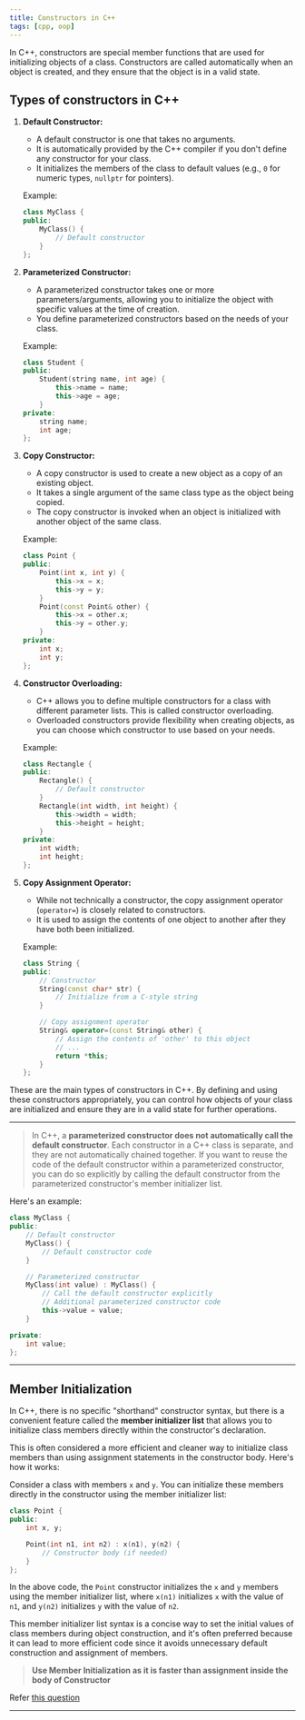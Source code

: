 ```yaml
---
title: Constructors in C++
tags: [cpp, oop]
---
```


In C++, constructors are special member functions that are used for initializing objects of a class. Constructors are called automatically when an object is created, and they ensure that the object is in a valid state.

## Types of constructors in C++

1. **Default Constructor:**

   - A default constructor is one that takes no arguments.
   - It is automatically provided by the C++ compiler if you don't define any constructor for your class.
   - It initializes the members of the class to default values (e.g., `0` for numeric types, `nullptr` for pointers).

   Example:

   ```cpp
   class MyClass {
   public:
       MyClass() {
           // Default constructor
       }
   };
   ```

2. **Parameterized Constructor:**

   - A parameterized constructor takes one or more parameters/arguments, allowing you to initialize the object with specific values at the time of creation.
   - You define parameterized constructors based on the needs of your class.

   Example:

   ```cpp
   class Student {
   public:
       Student(string name, int age) {
           this->name = name;
           this->age = age;
       }
   private:
       string name;
       int age;
   };
   ```

3. **Copy Constructor:**

   - A copy constructor is used to create a new object as a copy of an existing object.
   - It takes a single argument of the same class type as the object being copied.
   - The copy constructor is invoked when an object is initialized with another object of the same class.

   Example:

   ```cpp
   class Point {
   public:
       Point(int x, int y) {
           this->x = x;
           this->y = y;
       }
       Point(const Point& other) {
           this->x = other.x;
           this->y = other.y;
       }
   private:
       int x;
       int y;
   };
   ```

4. **Constructor Overloading:**

   - C++ allows you to define multiple constructors for a class with different parameter lists. This is called constructor overloading.
   - Overloaded constructors provide flexibility when creating objects, as you can choose which constructor to use based on your needs.

   Example:

   ```cpp
   class Rectangle {
   public:
       Rectangle() {
           // Default constructor
       }
       Rectangle(int width, int height) {
           this->width = width;
           this->height = height;
       }
   private:
       int width;
       int height;
   };
   ```

5. **Copy Assignment Operator:**

   - While not technically a constructor, the copy assignment operator (`operator=`) is closely related to constructors.
   - It is used to assign the contents of one object to another after they have both been initialized.

   Example:

   ```cpp
   class String {
   public:
       // Constructor
       String(const char* str) {
           // Initialize from a C-style string
       }

       // Copy assignment operator
       String& operator=(const String& other) {
           // Assign the contents of 'other' to this object
           // ...
           return *this;
       }
   };
   ```

These are the main types of constructors in C++. By defining and using these constructors appropriately, you can control how objects of your class are initialized and ensure they are in a valid state for further operations.

---

> In C++, a **parameterized constructor does not automatically call the default constructor**. Each constructor in a C++ class is separate, and they are not automatically chained together. If you want to reuse the code of the default constructor within a parameterized constructor, you can do so explicitly by calling the default constructor from the parameterized constructor's member initializer list.

Here's an example:

```cpp
class MyClass {
public:
    // Default constructor
    MyClass() {
        // Default constructor code
    }

    // Parameterized constructor
    MyClass(int value) : MyClass() {
        // Call the default constructor explicitly
        // Additional parameterized constructor code
        this->value = value;
    }

private:
    int value;
};
```

---

## Member Initialization

In C++, there is no specific "shorthand" constructor syntax, but there is a convenient feature called the **member initializer list** that allows you to initialize class members directly within the constructor's declaration.

This is often considered a more efficient and cleaner way to initialize class members than using assignment statements in the constructor body. Here's how it works:

Consider a class with members `x` and `y`. You can initialize these members directly in the constructor using the member initializer list:

```cpp
class Point {
public:
    int x, y;

    Point(int n1, int n2) : x(n1), y(n2) {
        // Constructor body (if needed)
    }
};
```

In the above code, the `Point` constructor initializes the `x` and `y` members using the member initializer list, where `x(n1)` initializes `x` with the value of `n1`, and `y(n2)` initializes `y` with the value of `n2`.

This member initializer list syntax is a concise way to set the initial values of class members during object construction, and it's often preferred because it can lead to more efficient code since it avoids unnecessary default construction and assignment of members.

> **Use Member Initialization as it is faster than assignment inside the body of Constructor**

Refer [this question](https://stackoverflow.com/questions/1711990/what-is-this-weird-colon-member-syntax-in-the-constructor)

---
